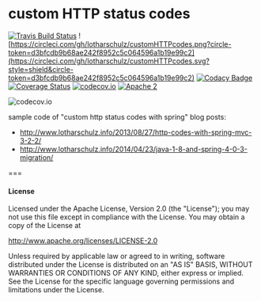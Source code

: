 # custom HTTP status codes
[![Travis Build Status](https://travis-ci.org/lotharschulz/customHTTPcodes.svg)](https://travis-ci.org/lotharschulz/customHTTPcodes) ![https://circleci.com/gh/lotharschulz/customHTTPcodes.png?circle-token=d3bfcdb9b68ae242f8952c5c064596a1b19e99c2](https://circleci.com/gh/lotharschulz/customHTTPcodes.svg?style=shield&circle-token=d3bfcdb9b68ae242f8952c5c064596a1b19e99c2) [![Codacy Badge](https://api.codacy.com/project/badge/965cd16bf7b24bc8b03da568b36d679b)](https://www.codacy.com/app/lotharschulz/customHTTPcodes) [![Coverage Status](https://coveralls.io/repos/lotharschulz/customHTTPcodes/badge.svg?branch=master&service=github)](https://coveralls.io/github/lotharschulz/customHTTPcodes?branch=master) [![codecov.io](http://codecov.io/github/lotharschulz/customHTTPcodes/coverage.svg?branch=master)](http://codecov.io/github/lotharschulz/customHTTPcodes?branch=master) [![Apache 2](https://img.shields.io/hexpm/l/plug.svg)](http://www.apache.org/licenses/LICENSE-2.0)

<!--- [![Build Status](https://buildhive.cloudbees.com/job/lotharschulz/job/customHTTPcodes/badge/icon)](https://buildhive.cloudbees.com/job/lotharschulz/job/customHTTPcodes/) -->
![codecov.io](http://codecov.io/github/lotharschulz/customHTTPcodes/branch.svg?branch=master) 

sample code of "custom http status codes with spring" blog posts:

* http://www.lotharschulz.info/2013/08/27/http-codes-with-spring-mvc-3-2-2/
* http://www.lotharschulz.info/2014/04/23/java-1-8-and-spring-4-0-3-migration/ 

===
#### License

Licensed under the Apache License, Version 2.0 (the "License");
you may not use this file except in compliance with the License.
You may obtain a copy of the License at

http://www.apache.org/licenses/LICENSE-2.0

Unless required by applicable law or agreed to in writing, software
distributed under the License is distributed on an "AS IS" BASIS,
WITHOUT WARRANTIES OR CONDITIONS OF ANY KIND, either express or implied.
See the License for the specific language governing permissions and
limitations under the License.
